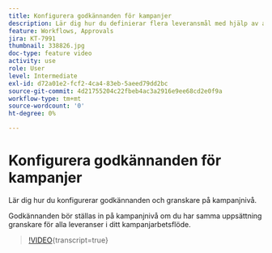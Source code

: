 ```yaml
---
title: Konfigurera godkännanden för kampanjer
description: Lär dig hur du definierar flera leveransmål med hjälp av arbetsflöden för målinriktning.
feature: Workflows, Approvals
jira: KT-7991
thumbnail: 338826.jpg
doc-type: feature video
activity: use
role: User
level: Intermediate
exl-id: d72a01e2-fcf2-4ca4-83eb-5aeed79dd2bc
source-git-commit: 4d21755204c22fbeb4ac3a2916e9ee68cd2e0f9a
workflow-type: tm+mt
source-wordcount: '0'
ht-degree: 0%

---
```


# Konfigurera godkännanden för kampanjer 

Lär dig hur du konfigurerar godkännanden och granskare på kampanjnivå.  

Godkännanden bör ställas in på kampanjnivå om du har samma uppsättning granskare för alla leveranser i ditt kampanjarbetsflöde.

>[!VIDEO](https://video.tv.adobe.com/v/338826?quality=12&learn=on){transcript=true}
